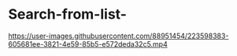 # Search-from-list-
https://user-images.githubusercontent.com/88951454/223598383-605681ee-3821-4e59-85b5-e572deda32c5.mp4
